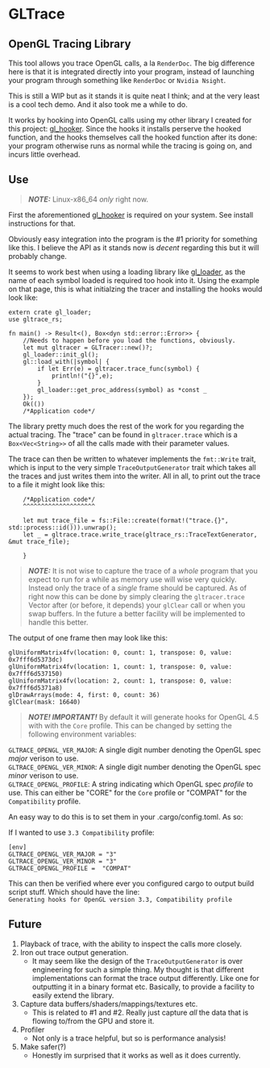 # GLTrace

## OpenGL Tracing Library

This tool allows you trace OpenGL calls, a la `RenderDoc`. The big difference here is that it is integrated directly into your program, instead of launching your program through something like `RenderDoc` or `Nvidia Nsight`. 

This is still a WIP but as it stands it is quite neat I think; and at the very least is a cool tech demo. And it also took me a while to do.

It works by hooking into OpenGL calls using my other library I created for this project: [gl_hooker](https://github.com/lappn99/gl_hooker). Since the hooks it installs perserve the hooked function, and the hooks themselves call the hooked function after its done: your program otherwise runs as normal while the tracing is going on, and incurs little overhead.

## Use

> **_NOTE:_** Linux-x86_64 *only* right now.

First the aforementioned [gl_hooker](https://github.com/lappn99/gl_hooker) is required on your system. See install instructions for that. 

Obviously easy integration into the program is the #1 priority for something like this. I believe the API as it stands now is *decent* regarding this but it will probably change.

It seems to work best when using a loading library like [gl_loader](https://github.com/maeln/gl_loader), as the name of each symbol loaded is required too hook into it. Using the example on that page, this is what initialzing the tracer and installing the hooks would look like:

```
extern crate gl_loader;
use gltrace_rs;

fn main() -> Result<(), Box<dyn std::error::Error>> {
    //Needs to happen before you load the functions, obviously.
    let mut gltracer = GLTracer::new()?;
    gl_loader::init_gl();
    gl::load_with(|symbol| {
        if let Err(e) = gltracer.trace_func(symbol) {
            println!("{}",e);
        }
        gl_loader::get_proc_address(symbol) as *const _
    });
    Ok(())
    /*Application code*/

```
The library pretty much does the rest of the work for you regarding the actual tracing. The "trace" can be found in `gltracer.trace` which is a `Box<Vec<String>>` of all the calls made with their parameter values.

The trace can then be written to whatever implements the `fmt::Write` trait, which is input to the very simple `TraceOutputGenerator` trait which takes all the traces and just writes them into the writer. All in all, to print out the trace to a file it might look like this:

```
    /*Application code*/
    ^^^^^^^^^^^^^^^^^^^^
    
    let mut trace_file = fs::File::create(format!("trace.{}", std::process::id())).unwrap();
    let _ = gltrace.trace.write_trace(gltrace_rs::TraceTextGenerator, &mut trace_file);
    
    }
```

> **_NOTE:_**  It is not wise to capture the trace of a *whole* program that you expect to run for a while as memory use will wise very quickly. Instead only the trace of a *single* frame should be captured. As of right now this can be done by simply clearing the `gltracer.trace` Vector after (or before, it depends) your `glClear` call or when you swap buffers. In the future a better facility will be implemented to handle this better. 

The output of one frame then may look like this:
```
glUniformMatrix4fv(location: 0, count: 1, transpose: 0, value: 0x7fff6d5373dc)
glUniformMatrix4fv(location: 1, count: 1, transpose: 0, value: 0x7fff6d537150)
glUniformMatrix4fv(location: 2, count: 1, transpose: 0, value: 0x7fff6d5371a8)
glDrawArrays(mode: 4, first: 0, count: 36)
glClear(mask: 16640)
```
> **_NOTE! IMPORTANT!_** By default it will generate hooks for OpenGL 4.5 with with the `Core` profile. This can be changed by setting the following environment variables:

`GLTRACE_OPENGL_VER_MAJOR`: A single digit number denoting the OpenGL spec *major* verison to use.\
`GLTRACE_OPENGL_VER_MINOR`: A single digit number denoting the OpenGL spec *minor* verison to use.\
`GLTRACE_OPENGL_PROFILE`: A string indicating which OpenGL spec *profile* to use. This can either be "CORE" for the `Core` profile or "COMPAT" for the `Compatibility` profile.

An easy way to do this is to set them in your .cargo/config.toml. As so:

If I wanted to use `3.3 Compatibility` profile:
```
[env]
GLTRACE_OPENGL_VER_MAJOR = "3"
GLTRACE_OPENGL_VER_MINOR = "3"
GLTRACE_OPENGL_PROFILE =  "COMPAT"
```
This can then be verified where ever you configured cargo to output build script stuff. Which should have the line:\
`Generating hooks for OpenGL version 3.3, Compatibility profile`


## Future

1. Playback of trace, with the ability to inspect the calls more closely. 
2. Iron out trace output generation. 
    * It may seem like the design of the `TraceOutputGenerator` is over engineering for such a simple thing. My thought is that different implementations can format the trace output differently. Like one for outputting it in a binary format etc. Basically, to provide a facility to easily extend the library.
3. Capture data buffers/shaders/mappings/textures etc.
    * This is related to #1 and #2. Really just capture *all* the data that is flowing to/from the GPU and store it.
4. Profiler
    * Not only is a trace helpful, but so is performance analysis!
5. Make safer(?)
    * Honestly im surprised that it works as well as it does currently. 

